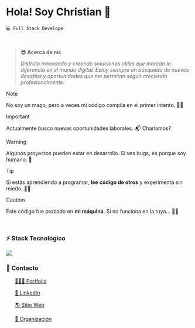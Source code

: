 # Hola! Soy Christian 🖖  
`💻 Full Stack Develope`

<br />

> **😎 Acerca de mi:**
>
> *Disfruto innovando y creando soluciones útiles que marcan la diferencia en el mundo digital. Estoy siempre en búsqueda de nuevos desafíos y oportunidades que me permitan seguir creciendo profesionalmente.*

> [!NOTE]  
> No soy un mago, pero a veces mi código compila en el primer intento. 🎩✨ 

> [!IMPORTANT]  
> Actualmente busco nuevas oportunidades laborales. 📬 Charlamos?

> [!WARNING]  
> Algunos proyectos pueden estar en desarrollo. Si ves bugs, es porque soy humano. 👀 

> [!TIP]  
> Si estás aprendiendo a programar, **lee código de otros** y experimentá sin miedo. 🧑‍💻  

> [!CAUTION]  
> Este código fue probado en **mi máquina**. Si no funciona en la tuya… 🤷‍♂️   

<br />

### ⚡ Stack Tecnológico
<img src="https://skillicons.dev/icons?i=md,html,css,bootstrap,tailwind,js,ts,vite,react,nextjs,express,sequelize,postgresql,mysql,mongodb,nodejs,postman,docker,githubactions" />

<br />

### 🔗 Contacto 
<ul style="list-style:none;">
  <li style="padding-bottom:15px;"><a href="https://cledesma.vercel.app/" target="_blank">🧑🏻‍💻 Portfolio</a></li>
  <li style="padding-bottom:15px;"><a href="https://www.linkedin.com/in/cledesma92/" target="_blank">💼 LinkedIn</a></li>
  <li style="padding-bottom:15px;"><a href="https://softcodify.vercel.app/" target="_blank">🌎 Sitio Web</a></li>
  <li style="padding-bottom:15px;"><a href="https://github.com/SCodify-partners" target="_blank">🏢 Organización</a></li>
</ul>

<br />
